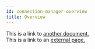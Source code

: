 ```yaml
---
id: connection-manager-overview
title: Overview
---
```


This is a link to [another document.](https://github.com/rowma)  
This is a link to an [external page.](http://www.example.com)
